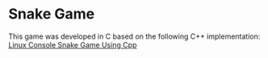 # Snake Game
This game was developed in C based on the following C++ implementation: [Linux Console Snake Game Using Cpp](http://www.bitforestinfo.com/2018/01/linux-console-snake-game-using-cpp.html)
